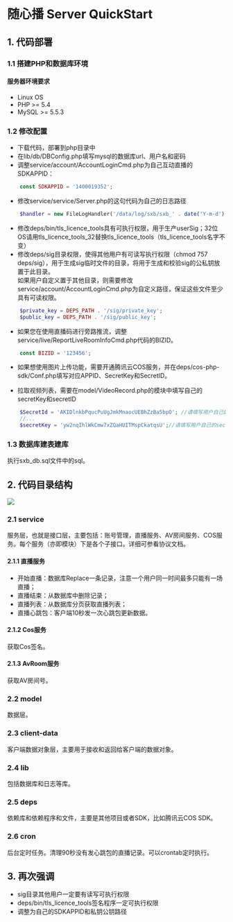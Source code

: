 # 随心播 Server QuickStart

## 1. 代码部署

### 1.1 搭建PHP和数据库环境

#### 服务器环境要求 

* Linux OS
* PHP >= 5.4
* MySQL >= 5.5.3

### 1.2 修改配置

* 下载代码，部署到php目录中
* 在lib/db/DBConfig.php填写mysql的数据库url、用户名和密码
* 调整service/account/AccountLoginCmd.php为自己互动直播的SDKAPPID：

```php
	const SDKAPPID = '1400019352';
```
* 修改service/service/Server.php的这句代码为自己的日志路径

```php
	$handler = new FileLogHandler('/data/log/sxb/sxb_' . date('Y-m-d') . '.log');
```

* 修改deps/bin/tls_licence_tools具有可执行权限，用于生产userSig；32位OS请用tls_licence_tools_32替换tls_licence_tools（tls_licence_tools名字不变）
* 修改deps/sig目录权限，使得其他用户有可读写执行权限（chmod 757 deps/sig），用于生成sig临时文件的目录，将用于生成和校验sig的公私钥放置于此目录。<br/>
如果用户自定义置于其他目录，则需要修改service/account/AccountLoginCmd.php为自定义路径，保证这些文件至少具有可读权限。

```php
	$private_key = DEPS_PATH . '/sig/private_key';
	$public_key = DEPS_PATH . '/sig/public_key';
```

* 如果您在使用直播码进行旁路推流，调整service/live/ReportLiveRoomInfoCmd.php代码的BIZID。

```php
	const BIZID = '123456';
```

* 如果想使用图片上传功能，需要开通腾讯云COS服务，并在deps/cos-php-sdk/Conf.php填写对应APPID、SecretKey和SecretID。

* 拉取视频列表，需要在model/VideoRecord.php的模块中填写自己的secretKey和secretID

```php
	$SecretId = 'AKIDlnkbPqucPuUgJmkMnaocUEBhZzBa5bpO'; //请填写用户自己的SecretId
	//...
	$secretKey = 'yw2nqIhlWkCmw7xZQaHUITMspCkatqsU';//请填写用户自己的secretKey
```

### 1.3 数据库建表建库

执行sxb_db.sql文件中的sql。

## 2. 代码目录结构

![](https://mc.qcloudimg.com/static/img/0413205b36b65645ef4a5ddd8135198c/2.png)

### 2.1 service 

服务层，也就是接口层，主要包括：账号管理，直播服务、AV房间服务、COS服务。每个服务（亦即模块）下是各个子接口。详细可参看协议文档。

#### 2.1.1 直播服务

- 开始直播：数据库Replace一条记录，注意一个用户同一时间最多只能有一场直播；
- 直播结束：从数据库中删除记录；
- 直播列表：从数据库分页获取直播列表；
- 直播心跳包：客户端10秒发一次心跳包更新数据。

#### 2.1.2 Cos服务

获取Cos签名。

#### 2.1.3 AvRoom服务

获取AV房间号。


### 2.2 model 

数据层。

### 2.3 client-data 

客户端数据对象层，主要用于接收和返回给客户端的数据对象。

### 2.4 lib 

包括数据库和日志等库。

### 2.5 deps 

依赖库和依赖程序和文件，主要是其他项目或者SDK，比如腾讯云COS SDK。

### 2.6 cron 
后台定时任务。清理90秒没有发心跳包的直播记录。可以crontab定时执行。

## 3. 再次强调
 
 * sig目录其他用户一定要有读写可执行权限
 * deps/bin/tls_licence_tools签名程序一定可执行权限
 * 调整为自己的SDKAPPID和私钥公钥路径